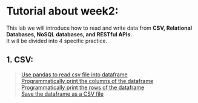 # Tutorial about week2:

This lab we will introduce how to read and write data from **CSV, Relational Databases, NoSQL databases, and RESTful APIs.**<br>
It will be divided into 4 specific practice.<br>

## 1. CSV: <br>
>[Use pandas to read csv file into dataframe](https://chrisalbon.com/python/data_wrangling/pandas_dataframe_importing_csv/)<br>
[Programmatically print the columns of the dataframe](https://code-examples.net/en/q/129495a)<br>
[Programmatically print the rows of the dataframe](https://stackoverflow.com/questions/16476924/how-to-iterate-over-rows-in-a-dataframe-in-pandas)<br>
[Save the dataframe as a CSV file](https://chrisalbon.com/python/data_wrangling/pandas_saving_dataframe_as_csv/)<br>
